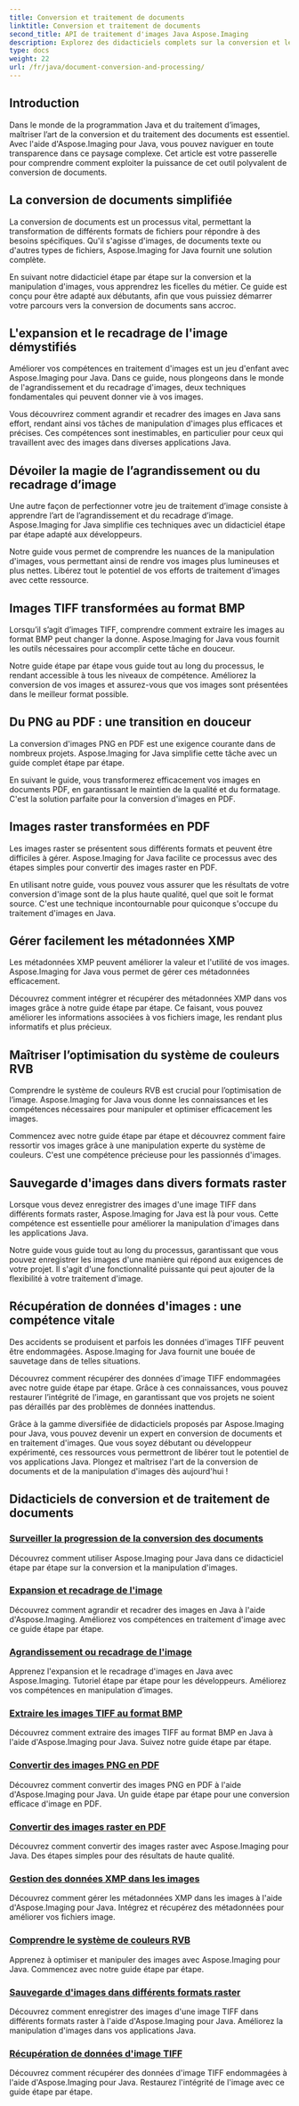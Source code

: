```yaml
---
title: Conversion et traitement de documents
linktitle: Conversion et traitement de documents
second_title: API de traitement d'images Java Aspose.Imaging
description: Explorez des didacticiels complets sur la conversion et le traitement de documents avec Aspose.Imaging Java. Maîtrisez la manipulation et la transformation d’images avec ces tutoriels.
type: docs
weight: 22
url: /fr/java/document-conversion-and-processing/
---
```


## Introduction

Dans le monde de la programmation Java et du traitement d’images, maîtriser l’art de la conversion et du traitement des documents est essentiel. Avec l'aide d'Aspose.Imaging pour Java, vous pouvez naviguer en toute transparence dans ce paysage complexe. Cet article est votre passerelle pour comprendre comment exploiter la puissance de cet outil polyvalent de conversion de documents.

## La conversion de documents simplifiée

La conversion de documents est un processus vital, permettant la transformation de différents formats de fichiers pour répondre à des besoins spécifiques. Qu'il s'agisse d'images, de documents texte ou d'autres types de fichiers, Aspose.Imaging for Java fournit une solution complète.

En suivant notre didacticiel étape par étape sur la conversion et la manipulation d'images, vous apprendrez les ficelles du métier. Ce guide est conçu pour être adapté aux débutants, afin que vous puissiez démarrer votre parcours vers la conversion de documents sans accroc.

## L'expansion et le recadrage de l'image démystifiés

Améliorer vos compétences en traitement d'images est un jeu d'enfant avec Aspose.Imaging pour Java. Dans ce guide, nous plongeons dans le monde de l'agrandissement et du recadrage d'images, deux techniques fondamentales qui peuvent donner vie à vos images.

Vous découvrirez comment agrandir et recadrer des images en Java sans effort, rendant ainsi vos tâches de manipulation d'images plus efficaces et précises. Ces compétences sont inestimables, en particulier pour ceux qui travaillent avec des images dans diverses applications Java.

## Dévoiler la magie de l’agrandissement ou du recadrage d’image

Une autre façon de perfectionner votre jeu de traitement d’image consiste à apprendre l’art de l’agrandissement et du recadrage d’image. Aspose.Imaging for Java simplifie ces techniques avec un didacticiel étape par étape adapté aux développeurs.

Notre guide vous permet de comprendre les nuances de la manipulation d'images, vous permettant ainsi de rendre vos images plus lumineuses et plus nettes. Libérez tout le potentiel de vos efforts de traitement d’images avec cette ressource.

## Images TIFF transformées au format BMP

Lorsqu’il s’agit d’images TIFF, comprendre comment extraire les images au format BMP peut changer la donne. Aspose.Imaging for Java vous fournit les outils nécessaires pour accomplir cette tâche en douceur.

Notre guide étape par étape vous guide tout au long du processus, le rendant accessible à tous les niveaux de compétence. Améliorez la conversion de vos images et assurez-vous que vos images sont présentées dans le meilleur format possible.

## Du PNG au PDF : une transition en douceur

La conversion d'images PNG en PDF est une exigence courante dans de nombreux projets. Aspose.Imaging for Java simplifie cette tâche avec un guide complet étape par étape.

En suivant le guide, vous transformerez efficacement vos images en documents PDF, en garantissant le maintien de la qualité et du formatage. C'est la solution parfaite pour la conversion d'images en PDF.

## Images raster transformées en PDF

Les images raster se présentent sous différents formats et peuvent être difficiles à gérer. Aspose.Imaging for Java facilite ce processus avec des étapes simples pour convertir des images raster en PDF.

En utilisant notre guide, vous pouvez vous assurer que les résultats de votre conversion d'image sont de la plus haute qualité, quel que soit le format source. C'est une technique incontournable pour quiconque s'occupe du traitement d'images en Java.

## Gérer facilement les métadonnées XMP

Les métadonnées XMP peuvent améliorer la valeur et l'utilité de vos images. Aspose.Imaging for Java vous permet de gérer ces métadonnées efficacement.

Découvrez comment intégrer et récupérer des métadonnées XMP dans vos images grâce à notre guide étape par étape. Ce faisant, vous pouvez améliorer les informations associées à vos fichiers image, les rendant plus informatifs et plus précieux.

## Maîtriser l’optimisation du système de couleurs RVB

Comprendre le système de couleurs RVB est crucial pour l’optimisation de l’image. Aspose.Imaging for Java vous donne les connaissances et les compétences nécessaires pour manipuler et optimiser efficacement les images.

Commencez avec notre guide étape par étape et découvrez comment faire ressortir vos images grâce à une manipulation experte du système de couleurs. C'est une compétence précieuse pour les passionnés d'images.

## Sauvegarde d'images dans divers formats raster

Lorsque vous devez enregistrer des images d'une image TIFF dans différents formats raster, Aspose.Imaging for Java est là pour vous. Cette compétence est essentielle pour améliorer la manipulation d'images dans les applications Java.

Notre guide vous guide tout au long du processus, garantissant que vous pouvez enregistrer les images d'une manière qui répond aux exigences de votre projet. Il s'agit d'une fonctionnalité puissante qui peut ajouter de la flexibilité à votre traitement d'image.

## Récupération de données d'images : une compétence vitale

Des accidents se produisent et parfois les données d'images TIFF peuvent être endommagées. Aspose.Imaging for Java fournit une bouée de sauvetage dans de telles situations.

Découvrez comment récupérer des données d'image TIFF endommagées avec notre guide étape par étape. Grâce à ces connaissances, vous pouvez restaurer l’intégrité de l’image, en garantissant que vos projets ne soient pas déraillés par des problèmes de données inattendus.

Grâce à la gamme diversifiée de didacticiels proposés par Aspose.Imaging pour Java, vous pouvez devenir un expert en conversion de documents et en traitement d'images. Que vous soyez débutant ou développeur expérimenté, ces ressources vous permettront de libérer tout le potentiel de vos applications Java. Plongez et maîtrisez l'art de la conversion de documents et de la manipulation d'images dès aujourd'hui !
## Didacticiels de conversion et de traitement de documents
### [Surveiller la progression de la conversion des documents](./monitor-document-conversion-progress/)
Découvrez comment utiliser Aspose.Imaging pour Java dans ce didacticiel étape par étape sur la conversion et la manipulation d'images.
### [Expansion et recadrage de l'image](./image-expansion-and-cropping/)
Découvrez comment agrandir et recadrer des images en Java à l'aide d'Aspose.Imaging. Améliorez vos compétences en traitement d'image avec ce guide étape par étape.
### [Agrandissement ou recadrage de l'image](./image-expansion-or-cropping/)
Apprenez l'expansion et le recadrage d'images en Java avec Aspose.Imaging. Tutoriel étape par étape pour les développeurs. Améliorez vos compétences en manipulation d’images.
### [Extraire les images TIFF au format BMP](./extract-tiff-frames-to-bmp-format/)
Découvrez comment extraire des images TIFF au format BMP en Java à l'aide d'Aspose.Imaging pour Java. Suivez notre guide étape par étape.
### [Convertir des images PNG en PDF](./convert-png-images-to-pdf/)
Découvrez comment convertir des images PNG en PDF à l'aide d'Aspose.Imaging pour Java. Un guide étape par étape pour une conversion efficace d'image en PDF.
### [Convertir des images raster en PDF](./convert-raster-images-to-pdf/)
Découvrez comment convertir des images raster avec Aspose.Imaging pour Java. Des étapes simples pour des résultats de haute qualité.
### [Gestion des données XMP dans les images](./xmp-data-handling-in-images/)
Découvrez comment gérer les métadonnées XMP dans les images à l'aide d'Aspose.Imaging pour Java. Intégrez et récupérez des métadonnées pour améliorer vos fichiers image.
### [Comprendre le système de couleurs RVB](./understanding-rgb-color-system/)
Apprenez à optimiser et manipuler des images avec Aspose.Imaging pour Java. Commencez avec notre guide étape par étape.
### [Sauvegarde d'images dans différents formats raster](./frame-saving-in-different-raster-formats/)
Découvrez comment enregistrer des images d'une image TIFF dans différents formats raster à l'aide d'Aspose.Imaging pour Java. Améliorez la manipulation d'images dans vos applications Java.
### [Récupération de données d'image TIFF](./recovering-tiff-image-data/)
Découvrez comment récupérer des données d'image TIFF endommagées à l'aide d'Aspose.Imaging pour Java. Restaurez l'intégrité de l'image avec ce guide étape par étape.